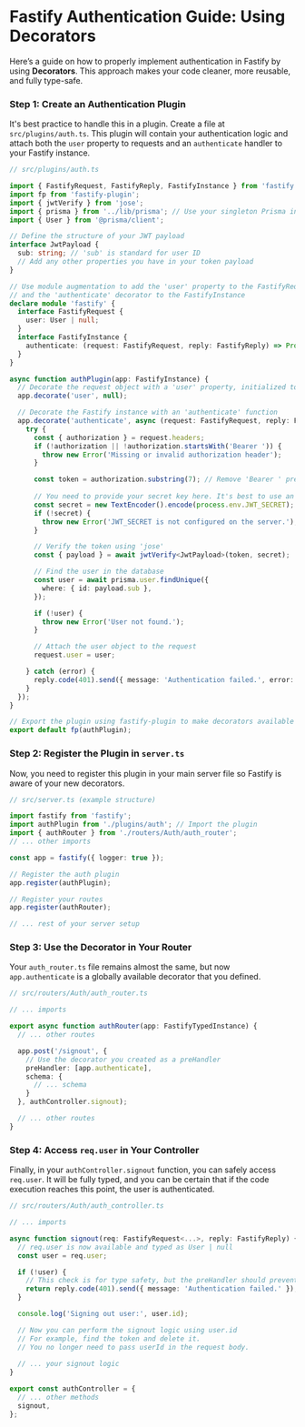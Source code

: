 # Fastify Authentication Guide: Using Decorators

Here’s a guide on how to properly implement authentication in Fastify by using **Decorators**. This approach makes your code cleaner, more reusable, and fully type-safe.

### Step 1: Create an Authentication Plugin

It's best practice to handle this in a plugin. Create a file at `src/plugins/auth.ts`. This plugin will contain your authentication logic and attach both the `user` property to requests and an `authenticate` handler to your Fastify instance.

```typescript
// src/plugins/auth.ts

import { FastifyRequest, FastifyReply, FastifyInstance } from 'fastify';
import fp from 'fastify-plugin';
import { jwtVerify } from 'jose';
import { prisma } from '../lib/prisma'; // Use your singleton Prisma instance
import { User } from '@prisma/client';

// Define the structure of your JWT payload
interface JwtPayload {
  sub: string; // 'sub' is standard for user ID
  // Add any other properties you have in your token payload
}

// Use module augmentation to add the 'user' property to the FastifyRequest interface
// and the 'authenticate' decorator to the FastifyInstance
declare module 'fastify' {
  interface FastifyRequest {
    user: User | null;
  }
  interface FastifyInstance {
    authenticate: (request: FastifyRequest, reply: FastifyReply) => Promise<void>;
  }
}

async function authPlugin(app: FastifyInstance) {
  // Decorate the request object with a 'user' property, initialized to null
  app.decorate('user', null);

  // Decorate the Fastify instance with an 'authenticate' function
  app.decorate('authenticate', async (request: FastifyRequest, reply: FastifyReply) => {
    try {
      const { authorization } = request.headers;
      if (!authorization || !authorization.startsWith('Bearer ')) {
        throw new Error('Missing or invalid authorization header');
      }

      const token = authorization.substring(7); // Remove 'Bearer ' prefix
      
      // You need to provide your secret key here. It's best to use an environment variable.
      const secret = new TextEncoder().encode(process.env.JWT_SECRET);
      if (!secret) {
        throw new Error('JWT_SECRET is not configured on the server.');
      }

      // Verify the token using 'jose'
      const { payload } = await jwtVerify<JwtPayload>(token, secret);

      // Find the user in the database
      const user = await prisma.user.findUnique({
        where: { id: payload.sub },
      });

      if (!user) {
        throw new Error('User not found.');
      }

      // Attach the user object to the request
      request.user = user;

    } catch (error) {
      reply.code(401).send({ message: 'Authentication failed.', error: (error as Error).message });
    }
  });
}

// Export the plugin using fastify-plugin to make decorators available globally
export default fp(authPlugin);
```

### Step 2: Register the Plugin in `server.ts`

Now, you need to register this plugin in your main server file so Fastify is aware of your new decorators.

```typescript
// src/server.ts (example structure)

import fastify from 'fastify';
import authPlugin from './plugins/auth'; // Import the plugin
import { authRouter } from './routers/Auth/auth_router';
// ... other imports

const app = fastify({ logger: true });

// Register the auth plugin
app.register(authPlugin);

// Register your routes
app.register(authRouter);

// ... rest of your server setup
```

### Step 3: Use the Decorator in Your Router

Your `auth_router.ts` file remains almost the same, but now `app.authenticate` is a globally available decorator that you defined.

```typescript
// src/routers/Auth/auth_router.ts

// ... imports

export async function authRouter(app: FastifyTypedInstance) {
  // ... other routes

  app.post('/signout', {
    // Use the decorator you created as a preHandler
    preHandler: [app.authenticate], 
    schema: {
      // ... schema
    }
  }, authController.signout);

  // ... other routes
}
```

### Step 4: Access `req.user` in Your Controller

Finally, in your `authController.signout` function, you can safely access `req.user`. It will be fully typed, and you can be certain that if the code execution reaches this point, the user is authenticated.

```typescript
// src/routers/Auth/auth_controller.ts

// ... imports

async function signout(req: FastifyRequest<...>, reply: FastifyReply) {
  // req.user is now available and typed as User | null
  const user = req.user; 

  if (!user) {
    // This check is for type safety, but the preHandler should prevent this
    return reply.code(401).send({ message: 'Authentication failed.' });
  }

  console.log('Signing out user:', user.id);

  // Now you can perform the signout logic using user.id
  // For example, find the token and delete it.
  // You no longer need to pass userId in the request body.
  
  // ... your signout logic
}

export const authController = {
  // ... other methods
  signout,
};
```
